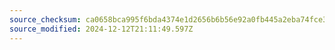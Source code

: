 ```yaml
---
source_checksum: ca0658bca995f6bda4374e1d2656b6b56e92a0fb445a2eba74fce37adb8a9ae1
source_modified: 2024-12-12T21:11:49.597Z
---
```


